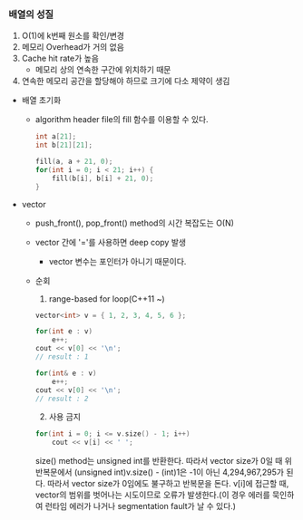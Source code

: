 ### 배열의 성질

1. O(1)에 k번째 원소를 확인/변경
2. 메모리 Overhead가 거의 없음
3. Cache hit rate가 높음
   * 메모리 상의 연속한 구간에 위치하기 때문
4. 연속한 메모리 공간을 할당해야 하므로 크기에 다소 제약이 생김



* 배열 초기화

  * algorithm header file의 fill 함수를 이용할 수 있다.

    ```cpp
    int a[21];
    int b[21][21];
    
    fill(a, a + 21, 0);
    for(int i = 0; i < 21; i++) {
        fill(b[i], b[i] + 21, 0);
    }
    ```

* vector

  * push_front(), pop_front() method의 시간 복잡도는 O(N)

  * vector 간에 '='를 사용하면 deep copy 발생

    * vector 변수는 포인터가 아니기 때문이다.

  * 순회

    1. range-based for loop(C++11 ~)

    ```cpp
    vector<int> v = { 1, 2, 3, 4, 5, 6 };
    
    for(int e : v)
        e++;
    cout << v[0] << '\n';
    // result : 1
    
    for(int& e : v)
        e++;
    cout << v[0] << '\n';
    // result : 2
    ```

    2. 사용 금지

    ``` cpp
    for(int i = 0; i <= v.size() - 1; i++)
        cout << v[i] << ' ';
    ```

    size() method는 unsigned int를 반환한다. 따라서 vector size가 0일 때 위 반복문에서 (unsigned int)v.size() - (int)1은 -1이 아닌 4,294,967,295가 된다. 따라서 vector size가 0임에도 불구하고 반복문을 돈다. v[i]에 접근할 때, vector의 범위를 벗어나는 시도이므로 오류가 발생한다.(이 경우 에러를 묵인하여 런타임 에러가 나거나 segmentation fault가 날 수 있다.)
